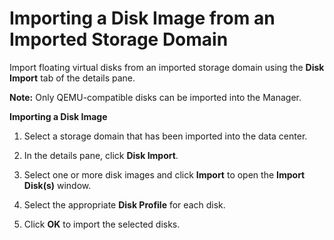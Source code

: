 # Importing a Disk Image from an Imported Storage Domain

Import floating virtual disks from an imported storage domain using the **Disk Import** tab of the details pane. 

**Note:** Only QEMU-compatible disks can be imported into the Manager.

**Importing a Disk Image**

1. Select a storage domain that has been imported into the data center.

2. In the details pane, click **Disk Import**. 

3. Select one or more disk images and click **Import** to open the **Import Disk(s)** window.

4. Select the appropriate **Disk Profile** for each disk.

5. Click **OK** to import the selected disks.
